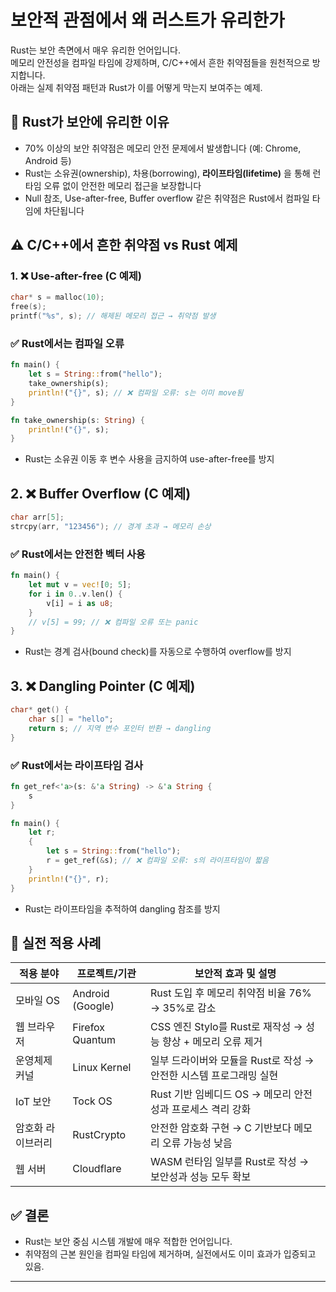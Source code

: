 # 보안적 관점에서 왜 러스트가 유리한가
Rust는 보안 측면에서 매우 유리한 언어입니다.  
메모리 안전성을 컴파일 타임에 강제하며, C/C++에서 흔한 취약점들을 원천적으로 방지합니다.  
아래는 실제 취약점 패턴과 Rust가 이를 어떻게 막는지 보여주는 예제.

## 🧠 Rust가 보안에 유리한 이유
- 70% 이상의 보안 취약점은 메모리 안전 문제에서 발생합니다 (예: Chrome, Android 등)
- Rust는 소유권(ownership), 차용(borrowing), **라이프타임(lifetime)** 을 통해 런타임 오류 없이 안전한 메모리 접근을 보장합니다
- Null 참조, Use-after-free, Buffer overflow 같은 취약점은 Rust에서 컴파일 타임에 차단됩니다

## ⚠️ C/C++에서 흔한 취약점 vs Rust 예제
### 1. ❌ Use-after-free (C 예제)
```cpp
char* s = malloc(10);
free(s);
printf("%s", s); // 해제된 메모리 접근 → 취약점 발생
```

### ✅ Rust에서는 컴파일 오류
```rust
fn main() {
    let s = String::from("hello");
    take_ownership(s);
    println!("{}", s); // ❌ 컴파일 오류: s는 이미 move됨
}

fn take_ownership(s: String) {
    println!("{}", s);
}
```
- Rust는 소유권 이동 후 변수 사용을 금지하여 use-after-free를 방지


## 2. ❌ Buffer Overflow (C 예제)
```cpp
char arr[5];
strcpy(arr, "123456"); // 경계 초과 → 메모리 손상
```

### ✅ Rust에서는 안전한 벡터 사용
```rust
fn main() {
    let mut v = vec![0; 5];
    for i in 0..v.len() {
        v[i] = i as u8;
    }
    // v[5] = 99; // ❌ 컴파일 오류 또는 panic
}
```
- Rust는 경계 검사(bound check)를 자동으로 수행하여 overflow를 방지


## 3. ❌ Dangling Pointer (C 예제)
```cpp
char* get() {
    char s[] = "hello";
    return s; // 지역 변수 포인터 반환 → dangling
}
```

### ✅ Rust에서는 라이프타임 검사
```rust
fn get_ref<'a>(s: &'a String) -> &'a String {
    s
}

fn main() {
    let r;
    {
        let s = String::from("hello");
        r = get_ref(&s); // ❌ 컴파일 오류: s의 라이프타임이 짧음
    }
    println!("{}", r);
}
```
- Rust는 라이프타임을 추적하여 dangling 참조를 방지

## 🔐 실전 적용 사례

| 적용 분야       | 프로젝트/기관        | 보안적 효과 및 설명                                                   |
|----------------|----------------------|------------------------------------------------------------------------|
| 모바일 OS      | Android (Google)     | Rust 도입 후 메모리 취약점 비율 76% → 35%로 감소                      |
| 웹 브라우저    | Firefox Quantum      | CSS 엔진 Stylo를 Rust로 재작성 → 성능 향상 + 메모리 오류 제거        |
| 운영체제 커널  | Linux Kernel         | 일부 드라이버와 모듈을 Rust로 작성 → 안전한 시스템 프로그래밍 실현   |
| IoT 보안       | Tock OS              | Rust 기반 임베디드 OS → 메모리 안전성과 프로세스 격리 강화           |
| 암호화 라이브러리 | RustCrypto         | 안전한 암호화 구현 → C 기반보다 메모리 오류 가능성 낮음              |
| 웹 서버        | Cloudflare           | WASM 런타임 일부를 Rust로 작성 → 보안성과 성능 모두 확보             |


## ✅ 결론
- Rust는 보안 중심 시스템 개발에 매우 적합한 언어입니다.  
- 취약점의 근본 원인을 컴파일 타임에 제거하며, 실전에서도 이미 효과가 입증되고 있음.

---

